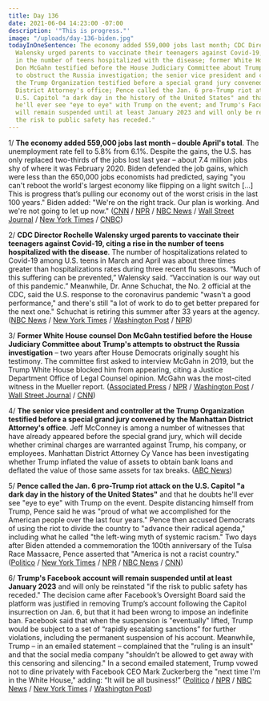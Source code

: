 ```yaml
---
title: Day 136
date: 2021-06-04 14:23:00 -07:00
description: '"This is progress."'
image: "/uploads/day-136-biden.jpg"
todayInOneSentence: The economy added 559,000 jobs last month; CDC Director Rochelle
  Walensky urged parents to vaccinate their teenagers against Covid-19, citing a rise
  in the number of teens hospitalized with the disease; former White House counsel
  Don McGahn testified before the House Judiciary Committee about Trump's attempts
  to obstruct the Russia investigation; the senior vice president and controller at
  the Trump Organization testified before a special grand jury convened by the Manhattan
  District Attorney's office; Pence called the Jan. 6 pro-Trump riot attack on the
  U.S. Capitol "a dark day in the history of the United States" and that he doubts
  he'll ever see "eye to eye" with Trump on the event; and Trump's Facebook account
  will remain suspended until at least January 2023 and will only be reinstated "if
  the risk to public safety has receded."
---
```


1/ **The economy added 559,000 jobs last month – double April's total**. The unemployment rate fell to 5.8% from 6.1%. Despite the gains, the U.S. has only replaced two-thirds of the jobs lost last year – about 7.4 million jobs shy of where it was February 2020. Biden defended the job gains, which were less than the 650,000 jobs economists had predicted, saying "you can't reboot the world's largest economy like flipping on a light switch \[...\] This is progress that’s pulling our economy out of the worst crisis in the last 100 years." Biden added: "We're on the right track. Our plan is working. And we're not going to let up now." ([CNN](https://www.cnn.com/2021/06/04/politics/biden-may-jobs-report/index.html) / [NPR](https://www.npr.org/2021/06/04/1003035263/hiring-picked-up-last-month-a-relief-for-an-economy-desperate-for-workers) / [NBC News](https://www.nbcnews.com/business/economy/u-s-economy-added-559-000-jobs-may-double-april-n1269609) / [Wall Street Journal](https://www.wsj.com/articles/may-jobs-report-unemployment-rate-2021-11622764467) / [New York Times](https://www.nytimes.com/2021/06/04/business/economy/jobs-report-may-2021.html) / [CNBC](https://www.cnbc.com/2021/06/04/biden-responds-to-the-may-jobs-report-our-plan-is-working.html))

2/ **CDC Director Rochelle Walensky urged parents to vaccinate their teenagers against Covid-19, citing a rise in the number of teens hospitalized with the disease**. The number of hospitalizations related to Covid-19 among U.S. teens in March and April was about three times greater than hospitalizations rates during three recent flu seasons. “Much of this suffering can be prevented,” Walensky said. “Vaccination is our way out of this pandemic.” Meanwhile, Dr. Anne Schuchat, the No. 2 official at the CDC, said the U.S. response to the coronavirus pandemic "wasn't a good performance," and there's still "a lot of work to do to get better prepared for the next one." Schuchat is retiring this summer after 33 years at the agency. ([NBC News](https://www.nbcnews.com/news/us-news/cdc-director-deeply-concerned-over-rise-teens-hospitalized-covid-n1269664) / [New York Times](https://www.nytimes.com/2021/06/04/health/covid-flu-hospitalizations-children.html) / [Washington Post](https://www.washingtonpost.com/health/2021/06/04/covid-teenagers-increasing-hospitalizations/) / [NPR](https://www.npr.org/2021/06/04/1003172065/anne-schuchat-discusses-her-time-as-the-cdcs-principal-deputy-director))

3/ **Former White House counsel Don McGahn testified before the House Judiciary Committee about Trump's attempts to obstruct the Russia investigation** – two years after House Democrats originally sought his testimony. The committee first asked to interview McGahn in 2019, but the Trump White House blocked him from appearing, citing a Justice Department Office of Legal Counsel opinion. McGahn was the most-cited witness in the Mueller report. ([Associated Press](https://apnews.com/article/don-mcgahn-house-judiciary-trump-12a2bfe94d640395fdbc6f1e414cd621) / [NPR](https://www.npr.org/2021/06/04/1002611716/after-2-year-legal-fight-ex-trump-aide-will-testify-on-russia-investigation) / [Washington Post](https://www.washingtonpost.com/national-security/don-mcgahn-trump-mueller-russia/2021/06/04/4d0115a0-c52b-11eb-9a8d-f95d7724967c_story.html) / [Wall Street Journal](https://www.wsj.com/articles/trumps-former-white-house-counsel-testifies-on-capitol-hill-11622818977) / [CNN](https://www.cnn.com/2021/06/04/politics/don-mcgahn-interview-house/index.html))

4/ **The senior vice president and controller at the Trump Organization testified before a special grand jury convened by the Manhattan District Attorney's office**. Jeff McConney is among a number of witnesses that have already appeared before the special grand jury, which will decide whether criminal charges are warranted against Trump, his company, or employees. Manhattan District Attorney Cy Vance has been investigating whether Trump inflated the value of assets to obtain bank loans and deflated the value of those same assets for tax breaks. ([ABC News](https://abcnews.go.com/US/manhattan-da-brought-trump-organization-controller-testify-special/story?id=78088595))

5/ **Pence called the Jan. 6 pro-Trump riot attack on the U.S. Capitol "a dark day in the history of the United States"** and that he doubts he'll ever see "eye to eye" with Trump on the event. Despite distancing himself from Trump, Pence said he was "proud of what we accomplished for the American people over the last four years." Pence then accused Democrats of using the riot to divide the country to "advance their radical agenda," including what he called "the left-wing myth of systemic racism." Two days after Biden attended a commemoration the 100th anniversary of the Tulsa Race Massacre, Pence asserted that "America is not a racist country." ([Politico](https://www.politico.com/news/2021/06/03/pence-trump-jan6-insurrection-491861) / [New York Times](https://www.nytimes.com/2021/06/03/us/politics/pence-trump-systemic-racism.html) / [NPR](https://www.npr.org/2021/06/04/1003228976/pence-distances-himself-from-trump-over-jan-6th-insurrection) / [NBC News](https://www.nbcnews.com/politics/politics-news/pence-calls-jan-6-dark-day-says-he-may-never-n1269583) / [CNN](https://www.cnn.com/2021/06/03/politics/pence-trump-january-6/index.html))

6/ **Trump's Facebook account will remain suspended until at least January 2023** and will only be reinstated "if the risk to public safety has receded." The decision came after Facebook’s Oversight Board said the platform was justified in removing Trump’s account following the Capitol insurrection on Jan. 6, but that it had been wrong to impose an indefinite ban. Facebook said that when the suspension is "eventually" lifted, Trump would be subject to a set of “rapidly escalating sanctions” for further violations, including the permanent suspension of his account. Meanwhile, Trump – in an emailed statement – complained that the "ruling is an insult" and that the social media company "shouldn’t be allowed to get away with this censoring and silencing." In a second emailed statement, Trump vowed not to dine privately with Facebook CEO Mark Zuckerberg the "next time I'm in the White House," adding: “It will be all business!” ([Politico](https://www.politico.com/news/2021/06/04/trump-facebook-ban-two-years-return-491908) / [NPR](https://www.npr.org/2021/06/04/1003284948/trump-suspended-from-facebook-for-2-years) / [NBC News](https://www.nbcnews.com/politics/donald-trump/facebook-suspends-trump-s-accounts-2-years-citing-public-safety-n1269660) / [New York Times](https://www.nytimes.com/2021/06/04/technology/facebook-trump-ban.html) / [Washington Post](https://www.washingtonpost.com/technology/2021/06/03/trump-facebook-oversight-board/))